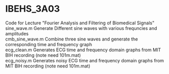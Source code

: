 # IBEHS_3A03
Code for Lecture "Fourier Analysis and Filtering of Biomedical Signals"<br />
sine_wave.m Generate Different sine waves with various frequncies and amplitudes<br />
cmb_sine_wave.m Combine three sine waves and generate the corresponding time and frequency graph<br />
ecg_clean.m Generates ECG time and frequency domain graphs from MIT BIH recording (note need 101m.mat)<br />
ecg_noisy.m Generates noisy ECG time and frequency domain graphs from MIT BIH recording (note need 101m.mat)<br />
